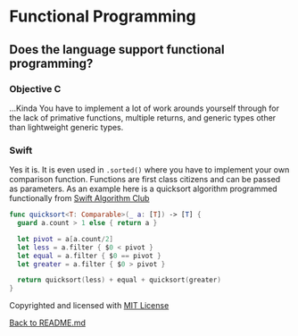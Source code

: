 # Functional Programming

## Does the language support functional programming?

### Objective C 
...Kinda You have to implement a lot of work arounds yourself through for the lack of primative functions, multiple returns, and generic types other than lightweight generic types. 
### Swift
Yes it is. It is even used in `.sorted()` where you have to implement your own comparison function. Functions are first class citizens and can be passed as parameters. As an example here is a quicksort algorithm programmed functionally from [Swift Algorithm Club](https://github.com/raywenderlich/swift-algorithm-club/tree/master/Quicksort)
```swift
func quicksort<T: Comparable>(_ a: [T]) -> [T] {
  guard a.count > 1 else { return a }

  let pivot = a[a.count/2]
  let less = a.filter { $0 < pivot }
  let equal = a.filter { $0 == pivot }
  let greater = a.filter { $0 > pivot }

  return quicksort(less) + equal + quicksort(greater)
}
```
Copyrighted and licensed with [MIT License](https://github.com/raywenderlich/swift-algorithm-club/blob/master/LICENSE.txt)

[Back to README.md](/README.md)
